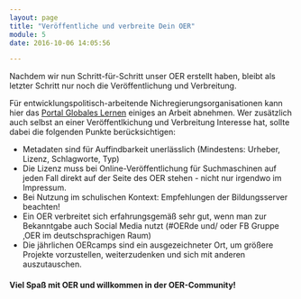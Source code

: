 ```yaml
---
layout: page
title: "Veröffentliche und verbreite Dein OER"
module: 5
date: 2016-10-06 14:05:56

---
```


Nachdem wir nun Schritt-für-Schritt unser OER erstellt haben, bleibt als letzter Schritt nur noch die Veröffentlichung und Verbreitung.

Für entwicklungspolitisch-arbeitende Nichregierungsorganisationen kann hier das [Portal Globales Lernen](https://www.globaleslernen.de/) einiges an Arbeit abnehmen. Wer zusätzlich auch selbst an einer Veröffentlkichung und Verbreitung Interesse hat, sollte dabei die folgenden Punkte berücksichtigen:

* Metadaten sind für Auffindbarkeit unerlässlich (Mindestens: Urheber, Lizenz, Schlagworte, Typ)
* Die Lizenz muss bei Online-Veröffentlichung für Suchmaschinen auf jeden Fall direkt auf der Seite des OER stehen - nicht nur irgendwo im Impressum.
* Bei Nutzung im schulischen Kontext: Empfehlungen der Bildungsserver beachten!
* Ein OER verbreitet sich erfahrungsgemäß sehr gut, wenn man zur Bekanntgabe auch Social Media nutzt (#OERde und/ oder FB Gruppe ‚OER im deutschsprachigen Raum)
* Die jährlichen OERcamps sind ein ausgezeichneter Ort, um größere Projekte vorzustellen, weiterzudenken und sich mit anderen auszutauschen.

#### Viel Spaß mit OER und willkommen in der OER-Community!
